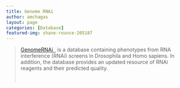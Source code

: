 ```yaml
---
title: Genome RNAi
author: amchagas
layout: page
categories: [Database]
featured-img: shane-rounce-205187
---
```

> [GenomeRNAi  ](http://www.genomernai.org/Index) is a database containing phenotypes from RNA interference (RNAi) screens in Drosophila and Homo sapiens. In addition, the database provides an updated resource of RNAi reagents and their predicted quality.
>
> &nbsp;
